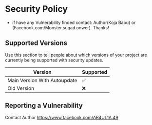 # Security Policy

+ if have any Vulnerability finded contact: Author(Koja Babu) or (Facebook.com/Monster.suqad.onwer). Thanks!

## Supported Versions

Use this section to tell people about which versions of your project are
currently being supported with security updates.

| Version | Supported          |
| ------- | ------------------ |
| Main Version With Autoupdate | :white_check_mark: |
| Old Version | :x:|

## Reporting a Vulnerability

Contact Author
https://www.facebook.com/AB4UL1A.49
